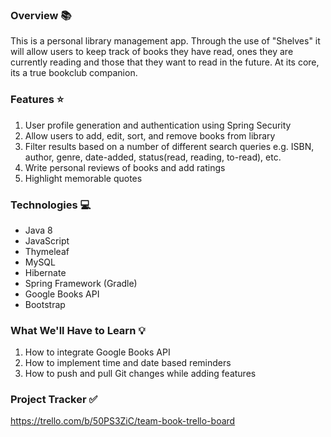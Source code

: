 ### Overview 📚

This is a personal library management app. Through the use of "Shelves" it will allow users to keep track of books they have read, ones they are currently reading and those that they want to read in the future. At its core, its a true bookclub companion.

### Features ⭐
1) User profile generation and authentication using Spring Security
2) Allow users to add, edit, sort, and remove books from library
3) Filter results based on a number of different search queries e.g. ISBN, author, genre, date-added, status(read, reading, to-read), etc.
4) Write personal reviews of books and add ratings
5) Highlight memorable quotes

### Technologies 💻
- Java 8
- JavaScript
- Thymeleaf
- MySQL
- Hibernate
- Spring Framework (Gradle)
- Google Books API
- Bootstrap

### What We'll Have to Learn 💡
1) How to integrate Google Books API
2) How to implement time and date based reminders
3) How to push and pull Git changes while adding features

### Project Tracker ✅
https://trello.com/b/50PS3ZiC/team-book-trello-board
